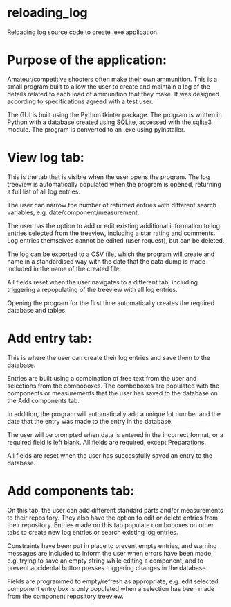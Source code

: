 # reloading_log
Reloading log source code to create .exe application. 

# Purpose of the application:

Amateur/competitive shooters often make their own ammunition. This is a small program built to allow the user to create and maintain a log of the details related to each load of ammunition that they make. It was designed according to specifications agreed with a test user.

The GUI is built using the Python tkinter package. The program is written in Python with a database created using SQLite, accessed with the sqlite3 module. The program is converted to an .exe using pyinstaller.

# View log tab:

This is the tab that is visible when the user opens the program. The log treeview is automatically populated when the program is opened, returning a full list of all log entries. 

The user can narrow the number of returned entries with different search variables, e.g. date/component/measurement. 

The user has the option to add or edit existing additional information to log entries selected from the treeview, including a star rating and comments. Log entries themselves cannot be edited (user request), but can be deleted.

The log can be exported to a CSV file, which the program will create and name in a standardised way with the date that the data dump is made included in the name of the created file.

All fields reset when the user navigates to a different tab, including triggering a repopulating of the treeview with all log entries.

Opening the program for the first time automatically creates the required database and tables.

# Add entry tab:

This is where the user can create their log entries and save them to the database. 

Entries are built using a combination of free text from the user and selections from the comboboxes. The comboboxes are populated with the components or measurements that the user has saved to the database on the Add components tab.  

In addition, the program will automatically add a unique lot number and the date that the entry was made to the entry in the database.

The user will be prompted when data is entered in the incorrect format, or a required field is left blank. All fields are required, except Preparations.

All fields are reset when the user has successfully saved an entry to the database.

# Add components tab:

On this tab, the user can add different standard parts and/or measurements to their repository. They also have the option to edit or delete entries from their repository. Entries made on this tab populate comboboxes on other tabs to create new log entries or search existing log entries.

Constraints have been put in place to prevent empty entries, and warning messages are included to inform the user when errors have been made, e.g. trying to save an empty string while editing a component, and to prevent accidental button presses triggering changes in the database.

Fields are programmed to empty/refresh as appropriate, e.g. edit selected component entry box is only populated when a selection has been made from the component repository treeview.
